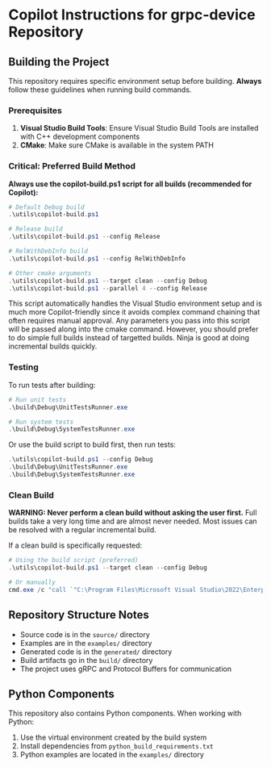 # Copilot Instructions for grpc-device Repository

## Building the Project

This repository requires specific environment setup before building. **Always** follow these guidelines when running build commands.

### Prerequisites

1. **Visual Studio Build Tools**: Ensure Visual Studio Build Tools are installed with C++ development components
2. **CMake**: Make sure CMake is available in the system PATH

### Critical: Preferred Build Method

**Always use the copilot-build.ps1 script for all builds (recommended for Copilot):**

```powershell
# Default Debug build
.\utils\copilot-build.ps1

# Release build
.\utils\copilot-build.ps1 --config Release

# RelWithDebInfo build
.\utils\copilot-build.ps1 --config RelWithDebInfo

# Other cmake arguments
.\utils\copilot-build.ps1 --target clean --config Debug
.\utils\copilot-build.ps1 --parallel 4 --config Release
```

This script automatically handles the Visual Studio environment setup and is much more Copilot-friendly since it avoids complex command chaining that often requires manual approval.
Any parameters you pass into this script will be passed along into the cmake command. However, you should prefer to do simple full builds instead of targetted builds. Ninja is good
at doing incremental builds quickly.

### Testing

To run tests after building:

```powershell
# Run unit tests
.\build\Debug\UnitTestsRunner.exe

# Run system tests
.\build\Debug\SystemTestsRunner.exe
```

Or use the build script to build first, then run tests:

```powershell
.\utils\copilot-build.ps1 --config Debug
.\build\Debug\UnitTestsRunner.exe
.\build\Debug\SystemTestsRunner.exe
```

### Clean Build

**WARNING: Never perform a clean build without asking the user first.** Full builds take a very long time and are almost never needed. Most issues can be resolved with a regular incremental build.

If a clean build is specifically requested:

```powershell
# Using the build script (preferred)
.\utils\copilot-build.ps1 --target clean --config Debug

# Or manually
cmd.exe /c "call `"C:\Program Files\Microsoft Visual Studio\2022\Enterprise\VC\Auxiliary\Build\vcvars64.bat`" && cd /d `"%cd%\build`" && cmake --build . --target clean && cmake --build . --config Debug"
```

## Repository Structure Notes

- Source code is in the `source/` directory
- Examples are in the `examples/` directory  
- Generated code is in the `generated/` directory
- Build artifacts go in the `build/` directory
- The project uses gRPC and Protocol Buffers for communication

## Python Components

This repository also contains Python components. When working with Python:

1. Use the virtual environment created by the build system
2. Install dependencies from `python_build_requirements.txt`
3. Python examples are located in the `examples/` directory